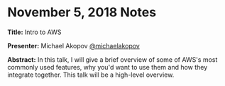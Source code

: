 # November 5, 2018 Notes

**Title:** Intro to AWS 

**Presenter:** Michael Akopov [@michaelakopov](https://twitter.com/michaelakopov)

**Abstract:** In this talk, I will give a brief overview of some of AWS's most commonly used features, why you'd want to use them and how they integrate together. This talk will be a high-level overview.

